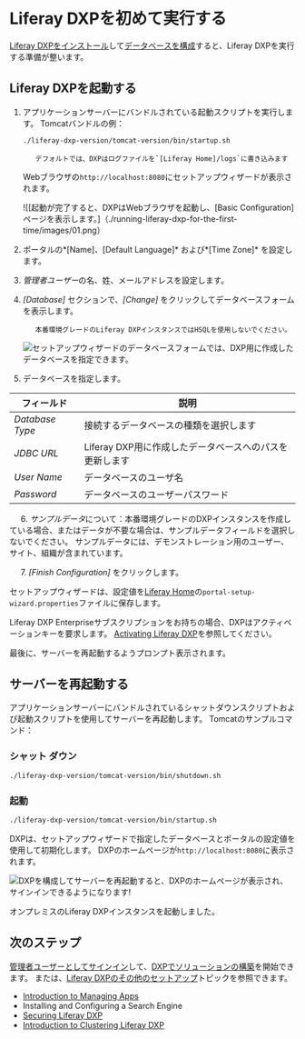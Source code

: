 # Liferay DXPを初めて実行する

[Liferay DXPをインストール](./installing-a-liferay-dxp-tomcat-bundle.md#installing)して[データベースを構成](./configuring-a-database.md)すると、Liferay DXPを実行する準備が整います。

## Liferay DXPを起動する

1.  アプリケーションサーバーにバンドルされている起動スクリプトを実行します。 Tomcatバンドルの例：

    ``` bash
    ./liferay-dxp-version/tomcat-version/bin/startup.sh
    ```

    ``` note::
       デフォルトでは、DXPはログファイルを`[Liferay Home]/logs`に書き込みます
    ```


    Webブラウザの`http://localhost:8080`にセットアップウィザードが表示されます。
    
    ![[起動が完了すると、DXPはWebブラウザを起動し、[Basic Configuration]ページを表示します。]（./running-liferay-dxp-for-the-first-time/images/01.png）

2.  ポータルの*[Name]*、*[Default Language]* および*[Time Zone]* を設定します。

3.  *管理者ユーザー*の名、姓、メールアドレスを設定します。

4.  *[Database]* セクションで、*[Change]* をクリックしてデータベースフォームを表示します。

    ``` warning::
       本番環境グレードのLiferay DXPインスタンスではHSQLを使用しないでください。
    ```

    ![セットアップウィザードのデータベースフォームでは、DXP用に作成したデータベースを指定できます。](./running-liferay-dxp-for-the-first-time/images/02.png)

5.  データベースを指定します。

| フィールド           | 説明                                |
| --------------- | --------------------------------- |
| *Database Type* | 接続するデータベースの種類を選択します               |
| *JDBC URL*      | Liferay DXP用に作成したデータベースへのパスを更新します |
| *User Name*     | データベースのユーザ名                       |
| *Password*      | データベースのユーザーパスワード                  |

     6. *サンプルデータ*について：本番環境グレードのDXPインスタンスを作成している場合、またはデータが不要な場合は、サンプルデータフィールドを選択しないでください。 サンプルデータには、デモンストレーション用のユーザー、サイト、組織が含まれています。

     7. *[Finish Configuration]* をクリックします。

セットアップウィザードは、設定値を[Liferay Home](../reference/liferay-home.md)の`portal-setup-wizard.properties`ファイルに保存します。

Liferay DXP Enterpriseサブスクリプションをお持ちの場合、DXPはアクティベーションキーを要求します。 [Activating Liferay DXP](./activating-liferay-dxp.md)を参照してください。

最後に、サーバーを再起動するようプロンプト表示されます。

## サーバーを再起動する

アプリケーションサーバーにバンドルされているシャットダウンスクリプトおよび起動スクリプトを使用してサーバーを再起動します。 Tomcatのサンプルコマンド：

### シャット ダウン

``` bash
./liferay-dxp-version/tomcat-version/bin/shutdown.sh
```

### 起動

``` bash
./liferay-dxp-version/tomcat-version/bin/startup.sh
```

DXPは、セットアップウィザードで指定したデータベースとポータルの設定値を使用して初期化します。 DXPのホームページが`http://localhost:8080`に表示されます。

![DXPを構成してサーバーを再起動すると、DXPのホームページが表示され、サインインできるようになります\!](./running-liferay-dxp-for-the-first-time/images/03.png)

オンプレミスのLiferay DXPインスタンスを起動しました。

## 次のステップ

[管理者ユーザーとしてサインイン](../../getting-started/introduction-to-the-admin-account.md)して、[DXPでソリューションの構築](../../building-solutions-on-dxp/README.md)を開始できます。 または、[Liferay DXPのその他のセットアップ](../setting-up-liferay.md)トピックを参照できます。

  - [Introduction to Managing Apps](../../system-administration/installing-and-managing-apps/introduction-to-managing-apps.md)
  - Installing and Configuring a Search Engine
  - [Securing Liferay DXP](../securing-liferay/introduction-to-securing-liferay.md)
  - [Introduction to Clustering Liferay DXP](../setting-up-liferay/clustering-for-high-availability.md)
